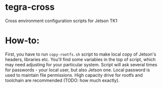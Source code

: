 # tegra-cross
Cross environment configuration scripts for Jetson TK1

# How-to:
First, you have to run `copy-rootfs.sh` script to make local copy of Jetson's headers, libraries etc. You'll find some variables in the top of script, which may need adjusting for your particular system. Script will ask several times for passwords - your local user, but also Jetson one. Local password is used to maintain file permissions. High capacity drive for rootfs and toolchain are recommended (TODO: how much exactly).
